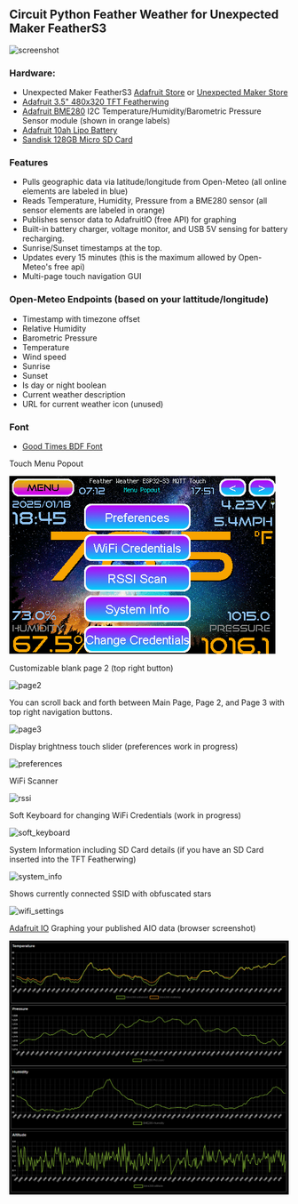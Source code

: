 ## Circuit Python Feather Weather for Unexpected Maker FeatherS3

![screenshot](https://github.com/user-attachments/assets/d3e02e73-cdfe-4ec6-bc5f-0e70463ea007)

### Hardware:
- Unexpected Maker FeatherS3 [Adafruit Store](https://www.adafruit.com/product/5399) or [Unexpected Maker Store](https://unexpectedmaker.com/shop.html#!/FeatherS3/p/577111310)
- [Adafruit 3.5" 480x320 TFT Featherwing](https://www.adafruit.com/product/3651)
- [Adafruit BME280](https://www.adafruit.com/product/2652) I2C Temperature/Humidity/Barometric Pressure Sensor module (shown in orange labels)
- [Adafruit 10ah Lipo Battery](https://www.adafruit.com/product/5035)
- [Sandisk 128GB Micro SD Card](https://www.amazon.com/gp/product/B073JYC4XM)

### Features
- Pulls geographic data via latitude/longitude from Open-Meteo (all online elements are labeled in blue)
- Reads Temperature, Humidity, Pressure from a BME280 sensor (all sensor elements are labeled in orange)
- Publishes sensor data to AdafruitIO (free API) for graphing
- Built-in battery charger, voltage monitor, and USB 5V sensing for battery recharging.
- Sunrise/Sunset timestamps at the top.
- Updates every 15 minutes (this is the maximum allowed by Open-Meteo's free api)
- Multi-page touch navigation GUI

### Open-Meteo Endpoints (based on your lattitude/longitude)
- Timestamp with timezone offset
- Relative Humidity
- Barometric Pressure
- Temperature
- Wind speed
- Sunrise
- Sunset
- Is day or night boolean
- Current weather description
- URL for current weather icon (unused)

### Font
- [Good Times BDF Font](https://github.com/DJDevon3/GoodTimes_BDF_Font)

Touch Menu Popout

![menu_popout](https://raw.githubusercontent.com/DJDevon3/My_Circuit_Python_Projects/refs/heads/main/Boards/espressif/Unexpected%20Maker%20Feather%20S3/3.5%20TFT%20Featherwing/Feather%20Weather%20MQTT%20Touch%20Open-Meteo/Pictures/menu_popout.png)

Customizable blank page 2 (top right button)

![page2](https://github.com/user-attachments/assets/04a1707c-1c26-4d3d-afd7-6dc583d4bfa1)

You can scroll back and forth between Main Page, Page 2, and Page 3 with top right navigation buttons. 

![page3](https://github.com/user-attachments/assets/5e00941e-560d-475d-abd1-08df922b91bb)

Display brightness touch slider (preferences work in progress)

![preferences](https://github.com/user-attachments/assets/3325898a-331b-44fd-907e-d26a43ae8109)

WiFi Scanner

![rssi](https://github.com/user-attachments/assets/991a28da-21a0-4466-b6bd-9aae661107e7)

Soft Keyboard for changing WiFi Credentials (work in progress)

![soft_keyboard](https://github.com/user-attachments/assets/c6bd3da9-2485-4272-b373-84ef50c29fd4)

System Information including SD Card details (if you have an SD Card inserted into the TFT Featherwing)

![system_info](https://github.com/user-attachments/assets/e64be2ca-11db-48eb-b65b-856342e5eb7d)

Shows currently connected SSID with obfuscated stars

![wifi_settings](https://github.com/user-attachments/assets/a7cad19a-b8f0-4018-a660-f5ab80f96590)

[Adafruit IO](https://io.adafruit.com) Graphing your published AIO data (browser screenshot)

![AdafruitIO](https://raw.githubusercontent.com/DJDevon3/My_Circuit_Python_Projects/refs/heads/main/Boards/espressif/Unexpected%20Maker%20Feather%20S3/3.5%20TFT%20Featherwing/Feather%20Weather%20MQTT%20Touch%20Open-Meteo/Pictures/AdafruitIO_Dashboard_Graphing.PNG)
